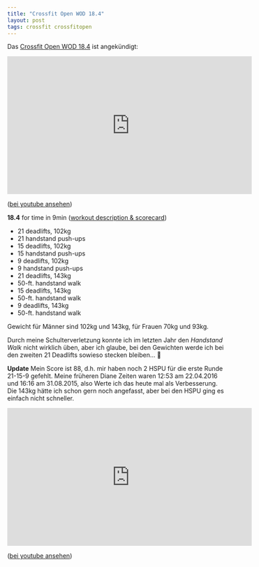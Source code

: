 ```yaml
---
title: "Crossfit Open WOD 18.4"
layout: post
tags: crossfit crossfitopen
---
```


Das [Crossfit Open WOD 18.4][2] ist angekündigt:

<iframe width="560" height="315" src="https://www.youtube-nocookie.com/embed/nghMpHOLFxg" frameborder="0" allow="autoplay; encrypted-media" allowfullscreen></iframe>

([bei youtube ansehen][0])

**18.4** for time in 9min ([workout description & scorecard][1])

* 21 deadlifts, 102kg
* 21 handstand push-ups
* 15 deadlifts, 102kg
* 15 handstand push-ups
* 9 deadlifts, 102kg
* 9 handstand push-ups
* 21 deadlifts, 143kg
* 50-ft. handstand walk
* 15 deadlifts, 143kg
* 50-ft. handstand walk
* 9 deadlifts, 143kg
* 50-ft. handstand walk

Gewicht für Männer sind 102kg und 143kg, für Frauen 70kg und 93kg.

Durch meine Schulterverletzung konnte ich im letzten Jahr den *Handstand Walk* nicht 
wirklich üben, aber ich glaube, bei den Gewichten werde ich bei den zweiten 21 
Deadlifts sowieso stecken bleiben... 👴

**Update** Mein Score ist 88, d.h. mir haben noch 2 HSPU für die erste Runde 21-15-9 gefehlt. Meine früheren Diane Zeiten waren 12:53 am 22.04.2016 und 16:16 am 31.08.2015, also Werte ich das heute mal als Verbesserung. Die 143kg hätte ich schon gern noch angefasst, aber bei den HSPU ging es einfach nicht schneller.

<iframe width="560" height="315" src="https://www.youtube-nocookie.com/embed/oQs3HpjHi7E" frameborder="0" allow="autoplay; encrypted-media" allowfullscreen></iframe>

([bei youtube ansehen][3])

[0]: https://www.youtube.com/watch?v=nghMpHOLFxg
[1]: https://games-assets.crossfit.com/Workout18_4_12-shdnuehqASQbdsuE32w.pdf
[2]: https://games.crossfit.com/workouts/open/2018/4
[3]: https://www.youtube.com/watch?v=oQs3HpjHi7E
